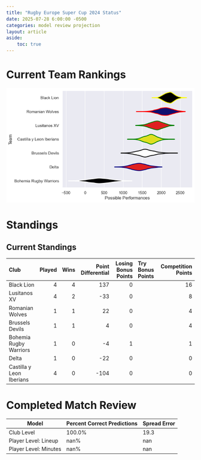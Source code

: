 ```yaml
---  
title: "Rugby Europe Super Cup 2024 Status"  
date: 2025-07-28 6:00:00 -0500  
categories: model review projection  
layout: article  
aside:  
    toc: true  
---
```

# Current Team Rankings


![Club Rankings](plots/rankings_Rugby_Europe_Super_Cup_2024.png)
# Standings

## Current Standings


| Club                     |   Played |   Wins |   Point Differential |   Losing Bonus Points | Try Bonus Points   |   Competition Points |
|:-------------------------|---------:|-------:|---------------------:|----------------------:|:-------------------|---------------------:|
| Black Lion               |        4 |      4 |                  137 |                     0 |                    |                   16 |
| Lusitanos XV             |        4 |      2 |                  -33 |                     0 |                    |                    8 |
| Romanian Wolves          |        1 |      1 |                   22 |                     0 |                    |                    4 |
| Brussels Devils          |        1 |      1 |                    4 |                     0 |                    |                    4 |
| Bohemia Rugby Warriors   |        1 |      0 |                   -4 |                     1 |                    |                    1 |
| Delta                    |        1 |      0 |                  -22 |                     0 |                    |                    0 |
| Castilla y Leon Iberians |        4 |      0 |                 -104 |                     0 |                    |                    0 |



# Completed Match Review


| Model | Percent Correct Predictions | Spread Error |
| ------ | ------ | ------ |
| Club Level | 100.0% | 19.3 |
| Player Level: Lineup | nan% | nan |
| Player Level: Minutes | nan% | nan |

